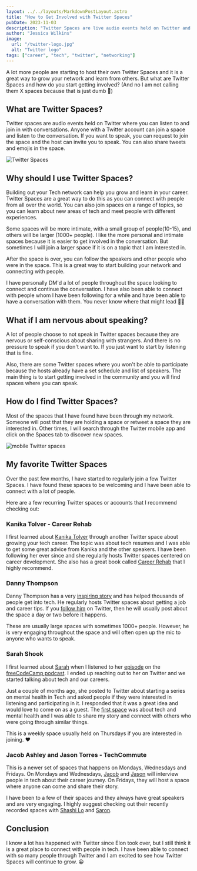 ```yaml
---
layout: ../../layouts/MarkdownPostLayout.astro
title: "How to Get Involved with Twitter Spaces"
pubDate: 2023-11-03
description: "Twitter Spaces are live audio events held on Twitter and they are a great way to grow your tech network."
author: "Jessica Wilkins"
image:
  url: "/twitter-logo.jpg"
  alt: "Twitter logo"
tags: ["career", "tech", "twitter", "networking"]
---
```


A lot more people are starting to host their own Twitter Spaces and it is a great way to grow your network and learn from others. But what are Twitter Spaces and how do you start getting involved? (And no I am not calling them X spaces because that is just dumb 🤣)

## What are Twitter Spaces?

Twitter spaces are audio events held on Twitter where you can listen to and join in with conversations. Anyone with a Twitter account can join a space and listen to the conversation. If you want to speak, you can request to join the space and the host can invite you to speak. You can also share tweets and emojis in the space.

![Twitter Spaces](/twitter-space-ex.jpeg)

## Why should I use Twitter Spaces?

Building out your Tech network can help you grow and learn in your career. Twitter Spaces are a great way to do this as you can connect with people from all over the world. You can also join spaces on a range of topics, so you can learn about new areas of tech and meet people with different experiences.

Some spaces will be more intimate, with a small group of people(10-15), and others will be larger (1000+ people). I like the more personal and intimate spaces because it is easier to get involved in the conversation. But sometimes I will join a larger space if it is on a topic that I am interested in.

After the space is over, you can follow the speakers and other people who were in the space. This is a great way to start building your network and connecting with people.

I have personally DM'd a lot of people throughout the space looking to connect and continue the conversation. I have also been able to connect with people whom I have been following for a while and have been able to have a conversation with them. You never know where that might lead 🙏🏾

## What if I am nervous about speaking?

A lot of people choose to not speak in Twitter spaces because they are nervous or self-conscious about sharing with strangers. And there is no pressure to speak if you don't want to. If you just want to start by listening that is fine.

Also, there are some Twitter spaces where you won't be able to participate because the hosts already have a set schedule and list of speakers. The main thing is to start getting involved in the community and you will find spaces where you can speak.

## How do I find Twitter Spaces?

Most of the spaces that I have found have been through my network. Someone will post that they are holding a space or retweet a space they are interested in. Other times, I will search through the Twitter mobile app and click on the Spaces tab to discover new spaces.

![mobile Twitter spaces](/mobile-twitter-spaces.jpg)

## My favorite Twitter Spaces

Over the past few months, I have started to regularly join a few Twitter Spaces. I have found these spaces to be welcoming and I have been able to connect with a lot of people.

Here are a few recurring Twitter spaces or accounts that I recommend checking out:

### Kanika Tolver - Career Rehab

I first learned about [Kanika Tolver](https://twitter.com/KanikaTolver) through another Twitter space about growing your tech career. The topic was about tech resumes and I was able to get some great advice from Kanika and the other speakers. I have been following her ever since and she regularly hosts Twitter spaces centered on career development. She also has a great book called [Career Rehab](https://www.amazon.com/Career-Rehab/dp/1599186519) that I highly recommend.

### Danny Thompson

Danny Thompson has a very [inspiring story](https://freecodecamp.libsyn.com/were-back-danny-thompsons-journey-from-chicken-fryer-to-software-engineer) and has helped thousands of people get into tech. He regularly hosts Twitter spaces about getting a job and career tips. If you [follow him](https://twitter.com/DThompsonDev) on Twitter, then he will usually post about the space a day or two before it happens.

These are usually large spaces with sometimes 1000+ people. However, he is very engaging throughout the space and will often open up the mic to anyone who wants to speak.

### Sarah Shook

I first learned about [Sarah](https://twitter.com/shookcodes) when I listened to her [episode](https://freecodecamp.libsyn.com/sarah-shook-mom-developer-agency-founder) on the [freeCodeCamp podcast](https://freecodecamp.libsyn.com/). I ended up reaching out to her on Twitter and we started talking about tech and our careers.

Just a couple of months ago, she posted to Twitter about starting a series on mental health in Tech and asked people if they were interested in listening and participating in it. I responded that it was a great idea and would love to come on as a guest. The [first space](https://twitter.com/shookcodes/status/1714747511808651722) was about tech and mental health and I was able to share my story and connect with others who were going through similar things.

This is a weekly space usually held on Thursdays if you are interested in joining. ❤️

### Jacob Ashley and Jason Torres - TechCommute

This is a newer set of spaces that happens on Mondays, Wednesdays and Fridays. On Mondays and Wednesdays, [Jacob](https://twitter.com/arcadejacob) and [Jason](https://twitter.com/TasonJorres) will interview people in tech about their career journey. On Fridays, they will host a space where anyone can come and share their story.

I have been to a few of their spaces and they always have great speakers and are very engaging. I highly suggest checking out their recently recorded spaces with [Shashi Lo](https://twitter.com/TasonJorres/status/1719803459094896854) and [Saron](https://twitter.com/TasonJorres/status/1719078873822839278).

## Conclusion

I know a lot has happened with Twitter since Elon took over, but I still think it is a great place to connect with people in tech. I have been able to connect with so many people through Twitter and I am excited to see how Twitter Spaces will continue to grow. 😀

